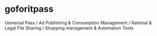 # goforitpass
Universal Pass / Ad Publishing &amp; Consumption Management / Rational & Legal File Sharing / Shopping management & Automation Tools
